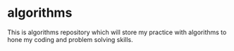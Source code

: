 # algorithms
This is algorithms repository which will store my practice with algorithms to hone my coding and problem solving skills.
